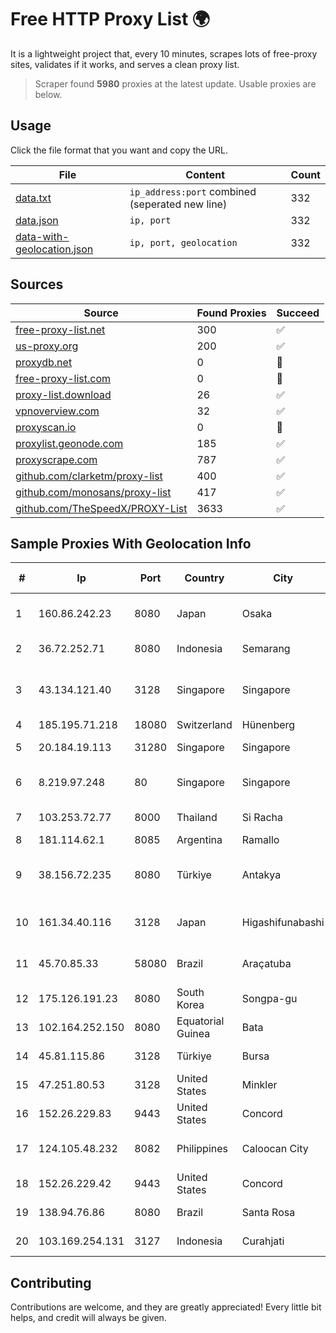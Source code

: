 
# Free HTTP Proxy List 🌍

It is a lightweight project that, every 10 minutes, scrapes lots of free-proxy sites, validates if it works, and serves a clean proxy list.


> Scraper found **5980** proxies at the latest update. Usable proxies are below.

## Usage

Click the file format that you want and copy the URL.


|File|Content|Count|
|----|-------|-----|
|[data.txt](https://raw.githubusercontent.com/themiralay/Proxy-List-World/master/data.txt)|`ip_address:port` combined (seperated new line)|332|
|[data.json](https://raw.githubusercontent.com/themiralay/Proxy-List-World/master/data.json)|`ip, port`|332|
|[data-with-geolocation.json](https://raw.githubusercontent.com/themiralay/Proxy-List-World/master/data-with-geolocation.json)|`ip, port, geolocation`|332|

## Sources

|Source|Found Proxies|Succeed|
|------|-------------|-------|
|[free-proxy-list.net](https://free-proxy-list.net)|300|✅|
|[us-proxy.org](https://www.us-proxy.org)|200|✅|
|[proxydb.net](http://proxydb.net)|0|🚫|
|[free-proxy-list.com](https://free-proxy-list.com/?page=&port=&type%5B%5D=http&type%5B%5D=https&up_time=0&search=Search)|0|🚫|
|[proxy-list.download](https://www.proxy-list.download/HTTP)|26|✅|
|[vpnoverview.com](https://vpnoverview.com/privacy/anonymous-browsing/free-proxy-servers)|32|✅|
|[proxyscan.io](https://www.proxyscan.io)|0|🚫|
|[proxylist.geonode.com](https://proxylist.geonode.com/api/proxy-list?limit=300&page=1&sort_by=lastChecked&sort_type=desc&protocols=http,https)|185|✅|
|[proxyscrape.com](https://api.proxyscrape.com/v2/?request=displayproxies&protocol=http&timeout=10000&country=all&ssl=all&anonymity=all)|787|✅|
|[github.com/clarketm/proxy-list](https://raw.githubusercontent.com/clarketm/proxy-list/master/proxy-list-raw.txt)|400|✅|
|[github.com/monosans/proxy-list](https://raw.githubusercontent.com/monosans/proxy-list/main/proxies/http.txt)|417|✅|
|[github.com/TheSpeedX/PROXY-List](https://raw.githubusercontent.com/TheSpeedX/PROXY-List/master/http.txt)|3633|✅|


## Sample Proxies With Geolocation Info

|#|Ip|Port|Country|City|Internet Service Provider|
|-|--|----|-------|----|-------------------------|
|1|160.86.242.23|8080|Japan|Osaka|Sony Network Communications Inc|
|2|36.72.252.71|8080|Indonesia|Semarang|PT. TELKOM INDONESIA|
|3|43.134.121.40|3128|Singapore|Singapore|Shenzhen Tencent Computer Systems Company Limited|
|4|185.195.71.218|18080|Switzerland|Hünenberg|Datasource AG|
|5|20.184.19.113|31280|Singapore|Singapore|Microsoft Corporation|
|6|8.219.97.248|80|Singapore|Singapore|Alibaba (US) Technology Co., Ltd.|
|7|103.253.72.77|8000|Thailand|Si Racha|Readyidc Company Limited|
|8|181.114.62.1|8085|Argentina|Ramallo|INTERAIR|
|9|38.156.72.235|8080|Türkiye|Antakya|High Speed Telekomunikasyon ve Hab. Hiz. Ltd. Sti.|
|10|161.34.40.116|3128|Japan|Higashifunabashi|NTT PC Communications, Inc.|
|11|45.70.85.33|58080|Brazil|Araçatuba|B.B.S COMUNICAÇÕES LTDA ME|
|12|175.126.191.23|8080|South Korea|Songpa-gu|SK Broadband Co Ltd|
|13|102.164.252.150|8080|Equatorial Guinea|Bata|Conexxia GE S.L|
|14|45.81.115.86|3128|Türkiye|Bursa|Pembe Gul Isguzar Karagoz|
|15|47.251.80.53|3128|United States|Minkler|Alibaba Cloud LLC|
|16|152.26.229.83|9443|United States|Concord|MCNC|
|17|124.105.48.232|8082|Philippines|Caloocan City|Philippine Long Distance Telephone Co.|
|18|152.26.229.42|9443|United States|Concord|MCNC|
|19|138.94.76.86|8080|Brazil|Santa Rosa|BrPhonia Provedor Ip Ltda|
|20|103.169.254.131|3127|Indonesia|Curahjati|PT Master Star Network|



## Contributing

Contributions are welcome, and they are greatly appreciated! Every
little bit helps, and credit will always be given.

